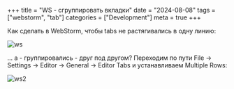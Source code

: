 +++
title = "WS - сгруппировать вкладки"
date = "2024-08-08"
tags = ["webstorm", "tab"]
categories = ["Development"]
meta = true
+++

Как сделать в WebStorm, чтобы tabs не растягивались в одну линию:

![ws]('../images/2024/08/ws_tabs_01.png')

... а - группировались - друг под другом? Переходим по пути File -> Settings -> Editor -> General -> Editor Tabs и устанавливаем Multiple Rows:

![ws2]('../images/2024/08/ws_tabs_02.png')

